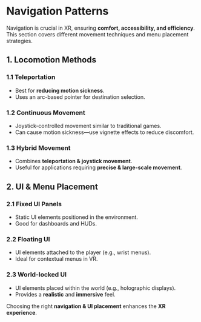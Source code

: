 # Navigation Patterns

Navigation is crucial in XR, ensuring **comfort, accessibility, and efficiency**. This section covers different movement techniques and menu placement strategies.

## **1. Locomotion Methods**
### **1.1 Teleportation**
- Best for **reducing motion sickness**.
- Uses an arc-based pointer for destination selection.

### **1.2 Continuous Movement**
- Joystick-controlled movement similar to traditional games.
- Can cause motion sickness—use vignette effects to reduce discomfort.

### **1.3 Hybrid Movement**
- Combines **teleportation & joystick movement**.
- Useful for applications requiring **precise & large-scale movement**.

## **2. UI & Menu Placement**
### **2.1 Fixed UI Panels**
- Static UI elements positioned in the environment.
- Good for dashboards and HUDs.

### **2.2 Floating UI**
- UI elements attached to the player (e.g., wrist menus).
- Ideal for contextual menus in VR.

### **2.3 World-locked UI**
- UI elements placed within the world (e.g., holographic displays).
- Provides a **realistic** and **immersive** feel.

Choosing the right **navigation & UI placement** enhances the **XR experience**.
